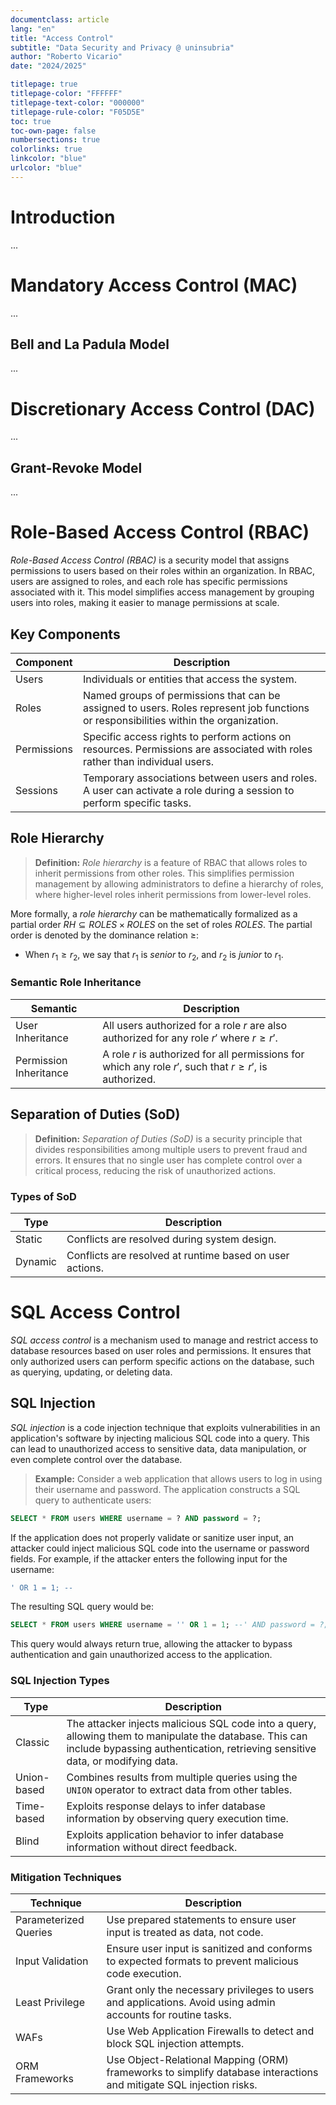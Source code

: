 ```yaml
---
documentclass: article
lang: "en"
title: "Access Control"
subtitle: "Data Security and Privacy @ uninsubria"
author: "Roberto Vicario"
date: "2024/2025"

titlepage: true
titlepage-color: "FFFFFF"
titlepage-text-color: "000000"
titlepage-rule-color: "F05D5E"
toc: true
toc-own-page: false
numbersections: true
colorlinks: true
linkcolor: "blue"
urlcolor: "blue"
---
```


# Introduction

...

# Mandatory Access Control (MAC)

...

## Bell and La Padula Model

...

# Discretionary Access Control (DAC)

...

## Grant-Revoke Model

...

# Role-Based Access Control (RBAC)

_Role-Based Access Control (RBAC)_ is a security model that assigns permissions to users based on their roles within an organization. In RBAC, users are assigned to roles, and each role has specific permissions associated with it. This model simplifies access management by grouping users into roles, making it easier to manage permissions at scale.

## Key Components

| **Component** | **Description** |
|-|-|
| Users | Individuals or entities that access the system. |
| Roles | Named groups of permissions that can be assigned to users. Roles represent job functions or responsibilities within the organization. |
| Permissions | Specific access rights to perform actions on resources. Permissions are associated with roles rather than individual users. |
| Sessions | Temporary associations between users and roles. A user can activate a role during a session to perform specific tasks. |

## Role Hierarchy

> **Definition:** _Role hierarchy_ is a feature of RBAC that allows roles to inherit permissions from other roles. This simplifies permission management by allowing administrators to define a hierarchy of roles, where higher-level roles inherit permissions from lower-level roles.

More formally, a _role hierarchy_ can be mathematically formalized as a partial order $RH \subseteq ROLES \times ROLES$ on the set of roles $ROLES$. The partial order is denoted by the dominance relation $\geq$:

- When $r_1 \geq r_2$, we say that $r_1$ is _senior_ to $r_2$, and $r_2$ is _junior_ to $r_1$.

### Semantic Role Inheritance

| **Semantic** | **Description** |
|-|-|
| User Inheritance | All users authorized for a role $r$ are also authorized for any role $r'$ where $r \geq r'$. |
| Permission Inheritance | A role $r$ is authorized for all permissions for which any role $r'$, such that $r \geq r'$, is authorized. |

## Separation of Duties (SoD)

> **Definition:** _Separation of Duties (SoD)_ is a security principle that divides responsibilities among multiple users to prevent fraud and errors. It ensures that no single user has complete control over a critical process, reducing the risk of unauthorized actions.

### Types of SoD

| **Type** | **Description** |
|-|-|
| Static | Conflicts are resolved during system design. |
| Dynamic | Conflicts are resolved at runtime based on user actions. |

# SQL Access Control

_SQL access control_ is a mechanism used to manage and restrict access to database resources based on user roles and permissions. It ensures that only authorized users can perform specific actions on the database, such as querying, updating, or deleting data.

## SQL Injection

_SQL injection_ is a code injection technique that exploits vulnerabilities in an application's software by injecting malicious SQL code into a query. This can lead to unauthorized access to sensitive data, data manipulation, or even complete control over the database.

> **Example:** Consider a web application that allows users to log in using their username and password. The application constructs a SQL query to authenticate users:

```sql
SELECT * FROM users WHERE username = ? AND password = ?;
```

If the application does not properly validate or sanitize user input, an attacker could inject malicious SQL code into the username or password fields. For example, if the attacker enters the following input for the username:

```sql
' OR 1 = 1; --
```

The resulting SQL query would be:

```sql
SELECT * FROM users WHERE username = '' OR 1 = 1; --' AND password = ?;
```

This query would always return true, allowing the attacker to bypass authentication and gain unauthorized access to the application.

### SQL Injection Types

| Type | Description |
|-|-|
| Classic | The attacker injects malicious SQL code into a query, allowing them to manipulate the database. This can include bypassing authentication, retrieving sensitive data, or modifying data. |
| Union-based | Combines results from multiple queries using the `UNION` operator to extract data from other tables. |
| Time-based | Exploits response delays to infer database information by observing query execution time. |
| Blind | Exploits application behavior to infer database information without direct feedback. |

### Mitigation Techniques

| Technique | Description |
|-|-|
| Parameterized Queries | Use prepared statements to ensure user input is treated as data, not code. |
| Input Validation | Ensure user input is sanitized and conforms to expected formats to prevent malicious code execution. |
| Least Privilege | Grant only the necessary privileges to users and applications. Avoid using admin accounts for routine tasks. |
| WAFs | Use Web Application Firewalls to detect and block SQL injection attempts. |
| ORM Frameworks | Use Object-Relational Mapping (ORM) frameworks to simplify database interactions and mitigate SQL injection risks. |
